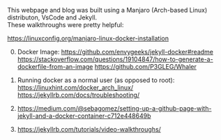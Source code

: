 This webpage and blog was built using a Manjaro (Arch-based Linux) distributon, VsCode and Jekyll.  
These walkthroughs were pretty helpful:

https://linuxconfig.org/manjaro-linux-docker-installation

0. Docker Image: 
https://github.com/envygeeks/jekyll-docker#readme
https://stackoverflow.com/questions/19104847/how-to-generate-a-dockerfile-from-an-image
https://github.com/P3GLEG/Whaler

1. Running docker as a normal user (as opposed to root):
https://linuxhint.com/docker_arch_linux/
https://jekyllrb.com/docs/troubleshooting/


2. https://medium.com/@sebagomez/setting-up-a-github-page-with-jekyll-and-a-docker-container-c712e448649b
3. https://jekyllrb.com/tutorials/video-walkthroughs/
